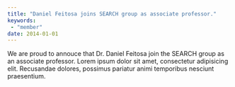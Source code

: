 ```yaml
---
title: "Daniel Feitosa joins SEARCH group as associate professor."
keywords:
 - "member"
date: 2014-01-01
---
```


We are proud to annouce that Dr. Daniel Feitosa join the SEARCH group as an associate professor.
Lorem ipsum dolor sit amet, consectetur adipisicing elit.
Recusandae dolores, possimus pariatur animi temporibus nesciunt praesentium.
